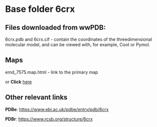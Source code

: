 # Base folder 6crx

## Files downloaded from wwPDB:

6crx.pdb and 6crx.cif - contain the coordinates of the threedimensional molecular model, and can be viewed with, for example, Coot or Pymol.

## Maps

emd_7575.map.html - link to the primary map 

or **Click** [here](AHTMLA) 

## Other relevant links 
**PDBe**:  https://www.ebi.ac.uk/pdbe/entry/pdb/6crx
 
**PDBr**: https://www.rcsb.org/structure/6crx 
